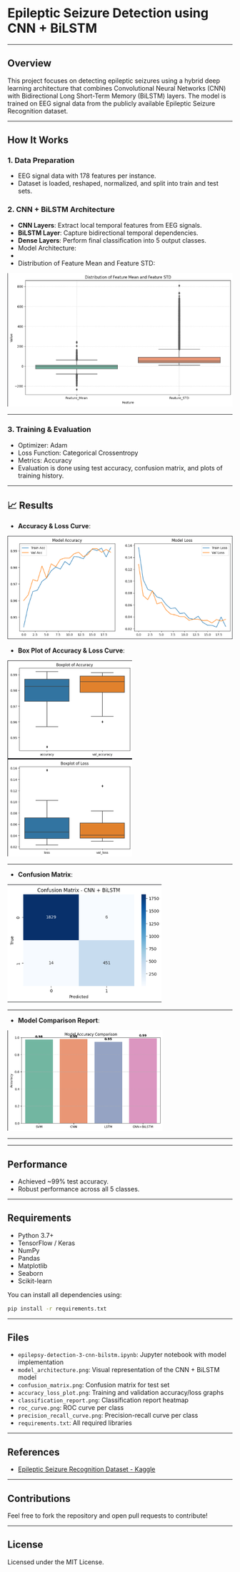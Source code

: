 
# Epileptic Seizure Detection using CNN + BiLSTM

---

##  Overview

This project focuses on detecting epileptic seizures using a hybrid deep learning architecture that combines Convolutional Neural Networks (CNN) with Bidirectional Long Short-Term Memory (BiLSTM) layers. The model is trained on EEG signal data from the publicly available Epileptic Seizure Recognition dataset.

---

##  How It Works

### 1. **Data Preparation**
- EEG signal data with 178 features per instance.
- Dataset is loaded, reshaped, normalized, and split into train and test sets.

### 2. **CNN + BiLSTM Architecture**
- **CNN Layers**: Extract local temporal features from EEG signals.
- **BiLSTM Layer**: Capture bidirectional temporal dependencies.
- **Dense Layers**: Perform final classification into 5 output classes.
- Model Architecture:
- 
- Distribution of Feature Mean and Feature STD:

![Distribution of Feature Mean and Feature STD](Mean_Feature.png)

---

### 3. **Training & Evaluation**
- Optimizer: Adam
- Loss Function: Categorical Crossentropy
- Metrics: Accuracy
- Evaluation is done using test accuracy, confusion matrix, and plots of training history.

---

## 📈 Results

- **Accuracy & Loss Curve**:

![Training and Validation Accuracy & Loss](accuracy_loss_plot.png)


- **Box Plot of Accuracy & Loss Curve**:
  
![Boxplot of Accuracy & Loss](Box_plot.png)

---

- **Confusion Matrix**:

![Confusion Matrix](confusion_matrix.png)

---

- **Model Comparison Report**:

![Model Comparison Report](accuracy_Comp.png)

---

---

##  Performance

- Achieved ~99% test accuracy.
- Robust performance across all 5 classes.

---

##  Requirements

- Python 3.7+
- TensorFlow / Keras
- NumPy
- Pandas
- Matplotlib
- Seaborn
- Scikit-learn

You can install all dependencies using:

```bash
pip install -r requirements.txt
```

---

##  Files

- `epilepsy-detection-3-cnn-bilstm.ipynb`: Jupyter notebook with model implementation
- `model_architecture.png`: Visual representation of the CNN + BiLSTM model
- `confusion_matrix.png`: Confusion matrix for test set
- `accuracy_loss_plot.png`: Training and validation accuracy/loss graphs
- `classification_report.png`: Classification report heatmap
- `roc_curve.png`: ROC curve per class
- `precision_recall_curve.png`: Precision-recall curve per class
- `requirements.txt`: All required libraries

---

##  References

- [Epileptic Seizure Recognition Dataset - Kaggle](https://www.kaggle.com/datasets/andrewmvd/epileptic-seizure-recognition)

---

##  Contributions

Feel free to fork the repository and open pull requests to contribute!

---

##  License

Licensed under the MIT License.
